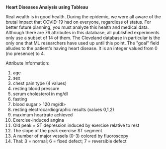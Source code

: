 **Heart Diseases Analysis using Tableau**

Real wealth is in good health. During the epidemic, we were all aware of the brutal impact that
COVID-19 had on everyone, regardless of status. For better future planning, you must analyze this
health and medical data. Although there are 76 attributes in this database, all published
experiments only use a subset of 14 of them. The Cleveland database in particular is the only one
that ML researchers have used up until this point. The "goal" field alludes to the patient's having
heart disease. It is an integer valued from 0 (no presence) to 4. 

Attribute Information:
1. age 
2. sex
3. chest pain type (4 values) 
4. resting blood pressure 
5. serum cholesterol in mg/dl 
6. fasting
7. blood sugar > 120 mg/dl>
8. resting electrocardiographic results (values 0,1,2)
9. maximum heartrate achieved
10. Exercise-induced angina
11. Old peak = ST depression induced by exercise relative to rest
12. The slope of the peak exercise ST segment
13. A number of major vessels (0-3) colored by fluoroscopy
14. Thal: 3 = normal; 6 = fixed defect; 7 = reversible defect

